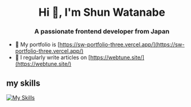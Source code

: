 <h1 align="center">Hi 👋, I'm Shun Watanabe</h1>
<h3 align="center">A passionate frontend developer from Japan</h3>

- 📝 My portfolio is  [https://sw-portfolio-three.vercel.app/](https://sw-portfolio-three.vercel.app/)
- 📝 I regularly write articles on [https://webtune.site/](https://webtune.site/)

## my skills

[![My Skills](https://skillicons.dev/icons?i=js,html,css,sass,svg,js,ts,php,react,redux,nextjs,vite,docker,wordpress)](https://skillicons.dev)
